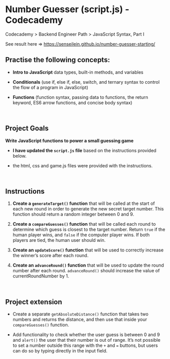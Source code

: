 # Number Guesser (script.js) - Codecademy 

Codecademy > Backend Engineer Path > JavaScript Syntax, Part I

See result here => https://senseilein.github.io/number-guesser-starting/
<br>

## Practise the following concepts:

* **Intro to JavaScript** data types, built-in methods, and variables

* **Conditionals** (use if, else if, else, switch, and ternary syntax to control the flow of a program in JavaScript)

* **Functions** (function syntax, passing data to functions, the return keyword, ES6 arrow functions, and concise body syntax)
<br>


## Project Goals 
**Write JavaScript functions to power a small guessing game**
* **I have updated the `script.js` file** based on the instructions provided below.

* the html, css and game.js files were provided with the instructions.
<br>


## Instructions
  1. **Create a `generateTarget()` function** that will be called at the start of each new round in order to generate the new secret target number.
  This function should return a random integer between 0 and 9.
  
  2. **Create a `compareGuesses()` function** that will be called each round to determine which guess is closest to the target number.
  Return `true` if the human player wins, and `false` if the computer player wins. If both players are tied, the human user should win.
  
  3. **Create an `updateScore()` function** that will be used to correctly increase the winner’s score after each round.
  
  4. **Create an `advanceRound()` function** that will be used to update the round number after each round. `advanceRound()` should increase the value of currentRoundNumber by 1.
 <br> 
  
  
## Project extension
   * Create a separate `getAbsoluteDistance()` function that takes two numbers and returns the distance, and then use that inside your `compareGuesses()` function.
   
   * Add functionality to check whether the user guess is between 0 and 9 and `alert()` the user that their number is out of range. It’s not possible to set a number outside this range with the `+` and `=` buttons, but users can do so by typing directly in the input field.
